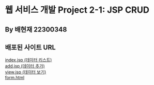 <h1>웹 서비스 개발 Project 2-1: JSP CRUD</h1>
<h2>By 배현재 22300348</h2>
<h2>배포된 사이트 URL</h2>
<a href="https://22300348webdev2-1-production.up.railway.app/project2-1/">
    index.jsp (데이터 리스트)
</a><br>
<a href="https://22300348webdev2-1-production.up.railway.app/project2-1/add.jsp">
    add.jsp (데이터 추가)
</a><br>
<a href="https://22300348webdev2-1-production.up.railway.app/project2-1/view.jsp">
    view.jsp (데이터 보기)
</a><br>
<a href="https://22300348webdev2-1-production.up.railway.app/project2-1/form.html">
    form.html
</a>